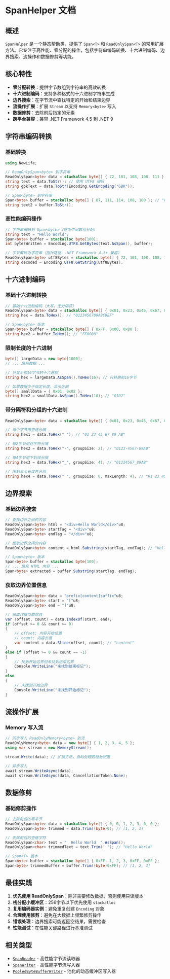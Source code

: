 # SpanHelper 文档

## 概述

`SpanHelper` 是一个静态帮助类，提供了 `Span<T>` 和 `ReadOnlySpan<T>` 的常用扩展方法。它专注于高性能、零分配的操作，包括字符串编码转换、十六进制编码、边界搜索、流操作和数据修剪等功能。

## 核心特性

- **零分配转换**：提供字节数组到字符串的高效转换
- **十六进制编码**：支持多种格式的十六进制字符串生成
- **边界搜索**：在字节流中查找特定的开始和结束边界
- **流操作扩展**：扩展 `Stream` 以支持 `Memory<byte>` 写入
- **数据修剪**：去除前后指定的元素
- **跨平台兼容**：兼容 .NET Framework 4.5 到 .NET 9

## 字符串编码转换

### 基础转换

```csharp
using NewLife;

// ReadOnlySpan<byte> 到字符串
ReadOnlySpan<byte> data = stackalloc byte[] { 72, 101, 108, 108, 111 }; // "Hello"
string text = data.ToStr(); // 使用 UTF8 编码
string gbkText = data.ToStr(Encoding.GetEncoding("GBK"));

// Span<byte> 到字符串
Span<byte> buffer = stackalloc byte[] { 87, 111, 114, 108, 100 }; // "World"
string text2 = buffer.ToStr();
```

### 高性能编码操作

```csharp
// 字符串编码到 Span<byte>（避免中间数组分配）
string text = "Hello World";
Span<byte> buffer = stackalloc byte[100];
int bytesWritten = Encoding.UTF8.GetBytes(text.AsSpan(), buffer);

// 字节解码为字符串（指针路径，.NET Framework 4.5+ 兼容）
ReadOnlySpan<byte> utf8Bytes = stackalloc byte[] { 72, 101, 108, 108, 111 };
string decoded = Encoding.UTF8.GetString(utf8Bytes);
```

## 十六进制编码

### 基础十六进制转换

```csharp
// 基础十六进制编码（大写，无分隔符）
ReadOnlySpan<byte> data = stackalloc byte[] { 0x01, 0x23, 0x45, 0x67, 0x89, 0xAB, 0xCD, 0xEF };
string hex = data.ToHex(); // "0123456789ABCDEF"

// Span<byte> 版本
Span<byte> buffer = stackalloc byte[] { 0xFF, 0x00, 0x80 };
string hex2 = buffer.ToHex(); // "FF0080"
```

### 限制长度的十六进制

```csharp
byte[] largeData = new byte[1000];
// ... 填充数据 ...

// 只显示前16字节的十六进制
string hex = largeData.AsSpan().ToHex(16); // 只转换前16字节

// 如果数据少于指定长度，显示全部
byte[] smallData = { 0x01, 0x02 };
string hex2 = smallData.AsSpan().ToHex(10); // "0102"
```

### 带分隔符和分组的十六进制

```csharp
ReadOnlySpan<byte> data = stackalloc byte[] { 0x01, 0x23, 0x45, 0x67, 0x89, 0xAB };

// 每个字节用空格分隔
string hex1 = data.ToHex(" "); // "01 23 45 67 89 AB"

// 每2字节用连字符分隔
string hex2 = data.ToHex("-", groupSize: 2); // "0123-4567-89AB"

// 每4字节用下划线分隔
string hex3 = data.ToHex("_", groupSize: 4); // "01234567_89AB"

// 限制显示长度并分组
string hex4 = data.ToHex(" ", groupSize: 0, maxLength: 4); // "01 23 45 67"
```

## 边界搜索

### 基础边界搜索

```csharp
// 查找边界之间的内容
ReadOnlySpan<byte> html = "<div>Hello World</div>"u8;
ReadOnlySpan<byte> startTag = "<div>"u8;
ReadOnlySpan<byte> endTag = "</div>"u8;

// 提取边界之间的内容
ReadOnlySpan<byte> content = html.Substring(startTag, endTag); // "Hello World"

// Span<byte> 版本
Span<byte> buffer = stackalloc byte[100];
// ... 填充 HTML 内容 ...
Span<byte> extracted = buffer.Substring(startTag, endTag);
```

### 获取边界位置信息

```csharp
ReadOnlySpan<byte> data = "prefix[content]suffix"u8;
ReadOnlySpan<byte> start = "["u8;
ReadOnlySpan<byte> end = "]"u8;

// 获取详细位置信息
var (offset, count) = data.IndexOf(start, end);
if (offset >= 0 && count >= 0)
{
    // offset: 内容开始位置
    // count: 内容长度
    var content = data.Slice(offset, count); // "content"
}
else if (offset >= 0 && count == -1)
{
    // 找到开始边界但未找到结束边界
    Console.WriteLine("未找到结束标记");
}
else
{
    // 未找到开始边界
    Console.WriteLine("未找到开始标记");
}
```

## 流操作扩展

### Memory 写入流

```csharp
// 同步写入 ReadOnlyMemory<byte> 到流
ReadOnlyMemory<byte> data = new byte[] { 1, 2, 3, 4, 5 };
using var stream = new MemoryStream();

stream.Write(data); // 扩展方法，自动处理数组池回退

// 异步写入
await stream.WriteAsync(data);
await stream.WriteAsync(data, CancellationToken.None);
```

## 数据修剪

### 基础修剪操作

```csharp
// 去除前后的零字节
ReadOnlySpan<byte> data = stackalloc byte[] { 0, 0, 1, 2, 3, 0, 0 };
ReadOnlySpan<byte> trimmed = data.Trim((byte)0); // [1, 2, 3]

// 去除前后的空格字符
ReadOnlySpan<char> text = "  Hello World  ".AsSpan();
ReadOnlySpan<char> trimmedText = text.Trim(' '); // "Hello World"

// Span<T> 版本
Span<byte> buffer = stackalloc byte[] { 0xFF, 1, 2, 3, 0xFF, 0xFF };
Span<byte> trimmedBuffer = buffer.Trim((byte)0xFF); // [1, 2, 3]
```

## 最佳实践

1. **优先使用 ReadOnlySpan**：除非需要修改数据，否则使用只读版本
2. **栈分配小缓冲区**：256字节以下优先使用 `stackalloc`
3. **复用编码器实例**：避免重复创建 `Encoding` 对象
4. **合理使用修剪**：避免在大数据上频繁修剪操作
5. **错误处理**：边界搜索可能返回空结果，需要检查
6. **性能测试**：在性能关键路径进行基准测试

## 相关类型

- [`SpanReader`](./SpanReader.md) - 高性能字节流读取器
- [`SpanWriter`](./SpanWriter.md) - 高性能字节流写入器
- [`PooledByteBufferWriter`](./PooledByteBufferWriter.md) - 池化的动态缓冲区写入器
